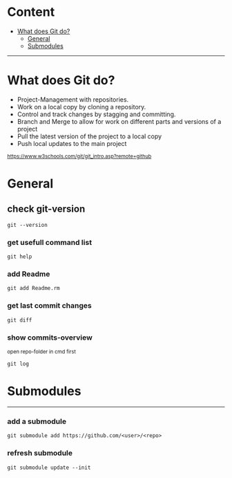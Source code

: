 # Content
- [What does Git do?](#gitinfo)
  - [General](#general)
  - [Submodules](#submodules)

<hr/>

# <a name="gitinfo">What does Git do?</a>
- Project-Management with repositories.
- Work on a local copy by cloning a repository.
- Control and track changes by stagging and committing.
- Branch and Merge to allow for work on different parts and versions of a project
- Pull the latest version of the project to a local copy
- Push local updates to the main project
  
<sup>https://www.w3schools.com/git/git_intro.asp?remote=github</sup>


# <a name="general">General</a>

## check git-version
```
git --version
```

### get usefull command list
```
git help
```

### add Readme
```
git add Readme.rm
```

### get last commit changes
```
git diff
```

### show commits-overview
<sub>open repo-folder in cmd first</sub>
```
git log
```
# <a name="submodules">Submodules</a>
<hr/>

### add a submodule
```
git submodule add https://github.com/<user>/<repo>
```
### refresh submodule
```
git submodule update --init
```


